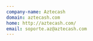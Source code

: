 ```yaml
---
company-name: Aztecash
domain: aztecash.com
home: http://aztecash.com/
email: soporte.az@aztecash.com
---
```




